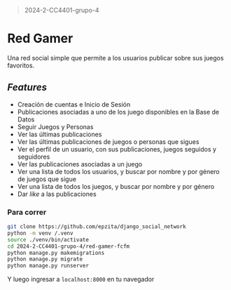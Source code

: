 > 2024-2-CC4401-grupo-4
# Red Gamer

Una red social simple que permite a los usuarios publicar sobre sus juegos favoritos.

## _Features_
- Creación de cuentas e Inicio de Sesión
- Publicaciones asociadas a uno de los juego disponibles en la Base de Datos
- Seguir Juegos y Personas
- Ver las últimas publicaciones
- Ver las últimas publicaciones de juegos o personas que sigues
- Ver el perfil de un usuario, con sus publicaciones, juegos seguidos y seguidores
- Ver las publicaciones asociadas a un juego
- Ver una lista de todos los usuarios, y buscar por nombre y por género de juegos que sigue
- Ver una lista de todos los juegos, y buscar por nombre y por género
- Dar _like_ a las publicaciones

### Para correr

```bash
git clone https://github.com/epzita/django_social_network
python -m venv /.venv
source ./venv/bin/activate
cd 2024-2-CC4401-grupo-4/red-gamer-fcfm
python manage.py makemigrations
python manage.py migrate
python manage.py runserver
```
Y luego ingresar a `localhost:8000` en tu navegador
